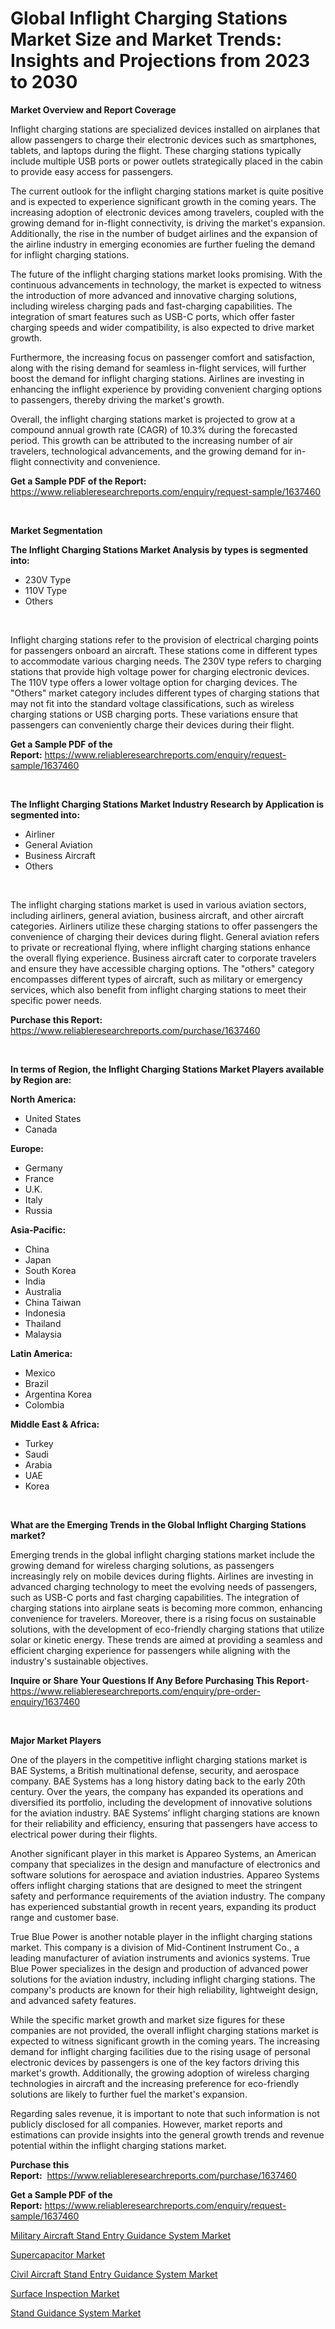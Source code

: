 <p><h1>Global Inflight Charging Stations Market Size and Market Trends: Insights and Projections from 2023 to 2030</h1></p><p><strong>Market Overview and Report Coverage</strong></p>
<p><p>Inflight charging stations are specialized devices installed on airplanes that allow passengers to charge their electronic devices such as smartphones, tablets, and laptops during the flight. These charging stations typically include multiple USB ports or power outlets strategically placed in the cabin to provide easy access for passengers.</p><p>The current outlook for the inflight charging stations market is quite positive and is expected to experience significant growth in the coming years. The increasing adoption of electronic devices among travelers, coupled with the growing demand for in-flight connectivity, is driving the market's expansion. Additionally, the rise in the number of budget airlines and the expansion of the airline industry in emerging economies are further fueling the demand for inflight charging stations.</p><p>The future of the inflight charging stations market looks promising. With the continuous advancements in technology, the market is expected to witness the introduction of more advanced and innovative charging solutions, including wireless charging pads and fast-charging capabilities. The integration of smart features such as USB-C ports, which offer faster charging speeds and wider compatibility, is also expected to drive market growth.</p><p>Furthermore, the increasing focus on passenger comfort and satisfaction, along with the rising demand for seamless in-flight services, will further boost the demand for inflight charging stations. Airlines are investing in enhancing the inflight experience by providing convenient charging options to passengers, thereby driving the market's growth.</p><p>Overall, the inflight charging stations market is projected to grow at a compound annual growth rate (CAGR) of 10.3% during the forecasted period. This growth can be attributed to the increasing number of air travelers, technological advancements, and the growing demand for in-flight connectivity and convenience.</p></p>
<p><strong>Get a Sample PDF of the Report:</strong> <a href="https://www.reliableresearchreports.com/enquiry/request-sample/1637460">https://www.reliableresearchreports.com/enquiry/request-sample/1637460</a></p>
<p>&nbsp;</p>
<p><strong>Market Segmentation</strong></p>
<p><strong>The Inflight Charging Stations Market Analysis by types is segmented into:</strong></p>
<p><ul><li>230V Type</li><li>110V Type</li><li>Others</li></ul></p>
<p>&nbsp;</p>
<p><p>Inflight charging stations refer to the provision of electrical charging points for passengers onboard an aircraft. These stations come in different types to accommodate various charging needs. The 230V type refers to charging stations that provide high voltage power for charging electronic devices. The 110V type offers a lower voltage option for charging devices. The "Others" market category includes different types of charging stations that may not fit into the standard voltage classifications, such as wireless charging stations or USB charging ports. These variations ensure that passengers can conveniently charge their devices during their flight.</p></p>
<p><strong>Get a Sample PDF of the Report:</strong>&nbsp;<a href="https://www.reliableresearchreports.com/enquiry/request-sample/1637460">https://www.reliableresearchreports.com/enquiry/request-sample/1637460</a></p>
<p>&nbsp;</p>
<p><strong>The Inflight Charging Stations Market Industry Research by Application is segmented into:</strong></p>
<p><ul><li>Airliner</li><li>General Aviation</li><li>Business Aircraft</li><li>Others</li></ul></p>
<p>&nbsp;</p>
<p><p>The inflight charging stations market is used in various aviation sectors, including airliners, general aviation, business aircraft, and other aircraft categories. Airliners utilize these charging stations to offer passengers the convenience of charging their devices during flight. General aviation refers to private or recreational flying, where inflight charging stations enhance the overall flying experience. Business aircraft cater to corporate travelers and ensure they have accessible charging options. The "others" category encompasses different types of aircraft, such as military or emergency services, which also benefit from inflight charging stations to meet their specific power needs.</p></p>
<p><strong>Purchase this Report:</strong>&nbsp; <a href="https://www.reliableresearchreports.com/purchase/1637460">https://www.reliableresearchreports.com/purchase/1637460</a></p>
<p>&nbsp;</p>
<p><strong>In terms of Region, the Inflight Charging Stations Market Players available by Region are:</strong></p>
<p>
    <p> <strong> North America: </strong>
        <ul>
            <li>United States</li>
            <li>Canada</li>
        </ul>
        </p> 
    <p> <strong> Europe: </strong>
        <ul>
            <li>Germany</li>
            <li>France</li>
            <li>U.K.</li>
            <li>Italy</li>
            <li>Russia</li>
        </ul>
        </p> 
    <p> <strong> Asia-Pacific: </strong>
        <ul>
            <li>China</li>
            <li>Japan</li>
            <li>South Korea</li>
            <li>India</li>
            <li>Australia</li>
            <li>China Taiwan</li>
            <li>Indonesia</li>
            <li>Thailand</li>
            <li>Malaysia</li>
        </ul>
        </p> 
    <p> <strong> Latin America: </strong>
        <ul>
            <li>Mexico</li>
            <li>Brazil</li>
            <li>Argentina Korea</li>
            <li>Colombia</li>
        </ul>
        </p> 
    <p> <strong> Middle East & Africa: </strong>
        <ul>
            <li>Turkey</li>
            <li>Saudi</li>
            <li>Arabia</li>
            <li>UAE</li>
            <li>Korea</li>
        </ul>
    </p>
    </p>
<p>&nbsp;</p>
<p><strong>What are the Emerging Trends in the Global Inflight Charging Stations market?</strong></p>
<p><p>Emerging trends in the global inflight charging stations market include the growing demand for wireless charging solutions, as passengers increasingly rely on mobile devices during flights. Airlines are investing in advanced charging technology to meet the evolving needs of passengers, such as USB-C ports and fast charging capabilities. The integration of charging stations into airplane seats is becoming more common, enhancing convenience for travelers. Moreover, there is a rising focus on sustainable solutions, with the development of eco-friendly charging stations that utilize solar or kinetic energy. These trends are aimed at providing a seamless and efficient charging experience for passengers while aligning with the industry's sustainable objectives.</p></p>
<p><strong>Inquire or Share Your Questions If Any Before Purchasing This Report</strong>- <a href="https://www.reliableresearchreports.com/enquiry/pre-order-enquiry/1637460">https://www.reliableresearchreports.com/enquiry/pre-order-enquiry/1637460</a></p>
<p>&nbsp;</p>
<p><strong>Major Market Players</strong></p>
<p><p>One of the players in the competitive inflight charging stations market is BAE Systems, a British multinational defense, security, and aerospace company. BAE Systems has a long history dating back to the early 20th century. Over the years, the company has expanded its operations and diversified its portfolio, including the development of innovative solutions for the aviation industry. BAE Systems’ inflight charging stations are known for their reliability and efficiency, ensuring that passengers have access to electrical power during their flights.</p><p>Another significant player in this market is Appareo Systems, an American company that specializes in the design and manufacture of electronics and software solutions for aerospace and aviation industries. Appareo Systems offers inflight charging stations that are designed to meet the stringent safety and performance requirements of the aviation industry. The company has experienced substantial growth in recent years, expanding its product range and customer base.</p><p>True Blue Power is another notable player in the inflight charging stations market. This company is a division of Mid-Continent Instrument Co., a leading manufacturer of aviation instruments and avionics systems. True Blue Power specializes in the design and production of advanced power solutions for the aviation industry, including inflight charging stations. The company's products are known for their high reliability, lightweight design, and advanced safety features.</p><p>While the specific market growth and market size figures for these companies are not provided, the overall inflight charging stations market is expected to witness significant growth in the coming years. The increasing demand for inflight charging facilities due to the rising usage of personal electronic devices by passengers is one of the key factors driving this market's growth. Additionally, the growing adoption of wireless charging technologies in aircraft and the increasing preference for eco-friendly solutions are likely to further fuel the market's expansion.</p><p>Regarding sales revenue, it is important to note that such information is not publicly disclosed for all companies. However, market reports and estimations can provide insights into the general growth trends and revenue potential within the inflight charging stations market.</p></p>
<p><strong>Purchase this Report:</strong>&nbsp;&nbsp;<a href="https://www.reliableresearchreports.com/purchase/1637460">https://www.reliableresearchreports.com/purchase/1637460</a></p>
<p></p>
<p><strong>Get a Sample PDF of the Report:</strong>&nbsp;<a href="https://www.reliableresearchreports.com/enquiry/request-sample/1637460">https://www.reliableresearchreports.com/enquiry/request-sample/1637460</a></p>
<p><p><a href="https://www.linkedin.com/pulse/military-aircraft-stand-entry-guidance-system-2c/">Military Aircraft Stand Entry Guidance System Market</a></p><p><a href="https://medium.com/@germanbraun1929/supercapacitor-market-size-cagr-trends-2024-2030-3f0a760c694b">Supercapacitor Market</a></p><p><a href="https://www.linkedin.com/pulse/civil-aircraft-stand-entry-guidance-system-1c/">Civil Aircraft Stand Entry Guidance System Market</a></p><p><a href="https://medium.com/@joelstrosin1928/surface-inspection-market-furnishes-information-on-market-share-market-trends-and-market-growth-7eb421e7b048">Surface Inspection Market</a></p><p><a href="https://www.linkedin.com/pulse/stand-guidance-system-market-size-forecast-growth-2023-/">Stand Guidance System Market</a></p></p>